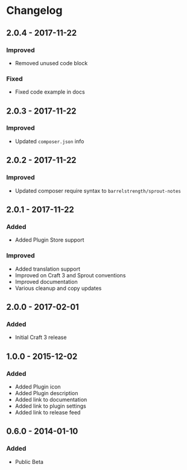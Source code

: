 Changelog
=========

## 2.0.4 - 2017-11-22

### Improved
- Removed unused code block

### Fixed
- Fixed code example in docs

## 2.0.3 - 2017-11-22

### Improved
- Updated `composer.json` info

## 2.0.2 - 2017-11-22

### Improved
- Updated composer require syntax to `barrelstrength/sprout-notes`

## 2.0.1 - 2017-11-22

### Added
- Added Plugin Store support

### Improved
- Added translation support
- Improved on Craft 3 and Sprout conventions
- Improved documentation
- Various cleanup and copy updates

## 2.0.0 - 2017-02-01

### Added
- Initial Craft 3 release

## 1.0.0 - 2015-12-02

### Added
- Added Plugin icon
- Added Plugin description
- Added link to documentation
- Added link to plugin settings
- Added link to release feed

## 0.6.0 - 2014-01-10

### Added
- Public Beta
